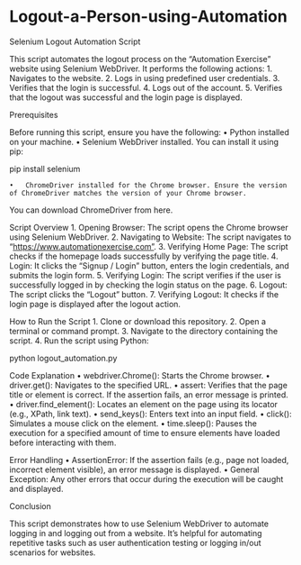 # Logout-a-Person-using-Automation
Selenium Logout Automation Script

This script automates the logout process on the “Automation Exercise” website using Selenium WebDriver. It performs the following actions:
	1.	Navigates to the website.
	2.	Logs in using predefined user credentials.
	3.	Verifies that the login is successful.
	4.	Logs out of the account.
	5.	Verifies that the logout was successful and the login page is displayed.

Prerequisites

Before running this script, ensure you have the following:
	•	Python installed on your machine.
	•	Selenium WebDriver installed. You can install it using pip:

pip install selenium


	•	ChromeDriver installed for the Chrome browser. Ensure the version of ChromeDriver matches the version of your Chrome browser.
You can download ChromeDriver from here.

Script Overview
	1.	Opening Browser: The script opens the Chrome browser using Selenium WebDriver.
	2.	Navigating to Website: The script navigates to “https://www.automationexercise.com”.
	3.	Verifying Home Page: The script checks if the homepage loads successfully by verifying the page title.
	4.	Login: It clicks the “Signup / Login” button, enters the login credentials, and submits the login form.
	5.	Verifying Login: The script verifies if the user is successfully logged in by checking the login status on the page.
	6.	Logout: The script clicks the “Logout” button.
	7.	Verifying Logout: It checks if the login page is displayed after the logout action.

How to Run the Script
	1.	Clone or download this repository.
	2.	Open a terminal or command prompt.
	3.	Navigate to the directory containing the script.
	4.	Run the script using Python:

python logout_automation.py



Code Explanation
	•	webdriver.Chrome(): Starts the Chrome browser.
	•	driver.get(): Navigates to the specified URL.
	•	assert: Verifies that the page title or element is correct. If the assertion fails, an error message is printed.
	•	driver.find_element(): Locates an element on the page using its locator (e.g., XPath, link text).
	•	send_keys(): Enters text into an input field.
	•	click(): Simulates a mouse click on the element.
	•	time.sleep(): Pauses the execution for a specified amount of time to ensure elements have loaded before interacting with them.

Error Handling
	•	AssertionError: If the assertion fails (e.g., page not loaded, incorrect element visible), an error message is displayed.
	•	General Exception: Any other errors that occur during the execution will be caught and displayed.

Conclusion

This script demonstrates how to use Selenium WebDriver to automate logging in and logging out from a website. It’s helpful for automating repetitive tasks such as user authentication testing or logging in/out scenarios for websites.
